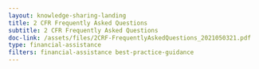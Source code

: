```yaml
---
layout: knowledge-sharing-landing
title: 2 CFR Frequently Asked Questions
subtitle: 2 CFR Frequently Asked Questions
doc-link: /assets/files/2CRF-FrequentlyAskedQuestions_2021050321.pdf
type: financial-assistance
filters: financial-assistance best-practice-guidance
---
```

<a href="{{ site.baseurl }/assets/files/2CRF-FrequentlyAskedQuestions_2021050321.pdf"></a>
